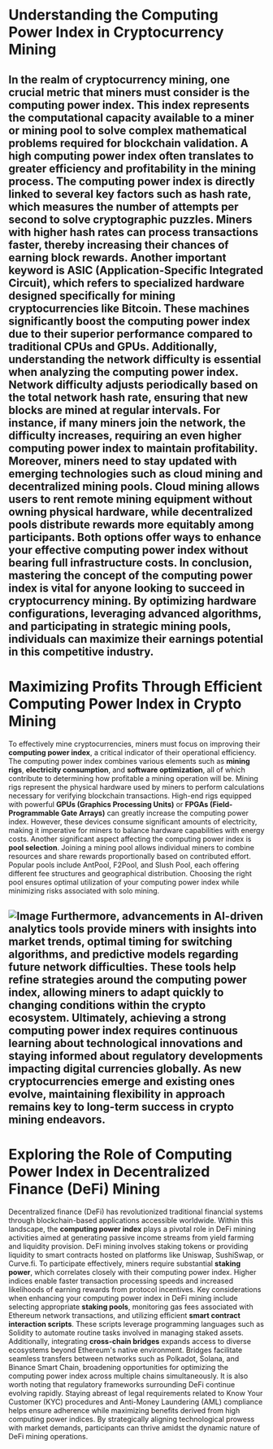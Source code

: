 # Understanding the Computing Power Index in Cryptocurrency Mining
In the realm of cryptocurrency mining, one crucial metric that miners must consider is the **computing power index**. This index represents the computational capacity available to a miner or mining pool to solve complex mathematical problems required for blockchain validation. A high computing power index often translates to greater efficiency and profitability in the mining process.
The computing power index is directly linked to several key factors such as **hash rate**, which measures the number of attempts per second to solve cryptographic puzzles. Miners with higher hash rates can process transactions faster, thereby increasing their chances of earning block rewards. Another important keyword is **ASIC (Application-Specific Integrated Circuit)**, which refers to specialized hardware designed specifically for mining cryptocurrencies like Bitcoin. These machines significantly boost the computing power index due to their superior performance compared to traditional CPUs and GPUs.
Additionally, understanding the **network difficulty** is essential when analyzing the computing power index. Network difficulty adjusts periodically based on the total network hash rate, ensuring that new blocks are mined at regular intervals. For instance, if many miners join the network, the difficulty increases, requiring an even higher computing power index to maintain profitability.
Moreover, miners need to stay updated with emerging technologies such as **cloud mining** and **decentralized mining pools**. Cloud mining allows users to rent remote mining equipment without owning physical hardware, while decentralized pools distribute rewards more equitably among participants. Both options offer ways to enhance your effective computing power index without bearing full infrastructure costs.
In conclusion, mastering the concept of the computing power index is vital for anyone looking to succeed in cryptocurrency mining. By optimizing hardware configurations, leveraging advanced algorithms, and participating in strategic mining pools, individuals can maximize their earnings potential in this competitive industry.
---
# Maximizing Profits Through Efficient Computing Power Index in Crypto Mining
To effectively mine cryptocurrencies, miners must focus on improving their **computing power index**, a critical indicator of their operational efficiency. The computing power index combines various elements such as **mining rigs**, **electricity consumption**, and **software optimization**, all of which contribute to determining how profitable a mining operation will be.
Mining rigs represent the physical hardware used by miners to perform calculations necessary for verifying blockchain transactions. High-end rigs equipped with powerful **GPUs (Graphics Processing Units)** or **FPGAs (Field-Programmable Gate Arrays)** can greatly increase the computing power index. However, these devices consume significant amounts of electricity, making it imperative for miners to balance hardware capabilities with energy costs.
Another significant aspect affecting the computing power index is **pool selection**. Joining a mining pool allows individual miners to combine resources and share rewards proportionally based on contributed effort. Popular pools include AntPool, F2Pool, and Slush Pool, each offering different fee structures and geographical distribution. Choosing the right pool ensures optimal utilization of your computing power index while minimizing risks associated with solo mining.

![Image](https://github.com/user-attachments/assets/4a25d116-2220-4385-b08e-f287af8fcbc4)
Furthermore, advancements in **AI-driven analytics tools** provide miners with insights into market trends, optimal timing for switching algorithms, and predictive models regarding future network difficulties. These tools help refine strategies around the computing power index, allowing miners to adapt quickly to changing conditions within the crypto ecosystem.
Ultimately, achieving a strong computing power index requires continuous learning about technological innovations and staying informed about regulatory developments impacting digital currencies globally. As new cryptocurrencies emerge and existing ones evolve, maintaining flexibility in approach remains key to long-term success in crypto mining endeavors.
---
# Exploring the Role of Computing Power Index in Decentralized Finance (DeFi) Mining
Decentralized finance (DeFi) has revolutionized traditional financial systems through blockchain-based applications accessible worldwide. Within this landscape, the **computing power index** plays a pivotal role in DeFi mining activities aimed at generating passive income streams from yield farming and liquidity provision.
DeFi mining involves staking tokens or providing liquidity to smart contracts hosted on platforms like Uniswap, SushiSwap, or Curve.fi. To participate effectively, miners require substantial **staking power**, which correlates closely with their computing power index. Higher indices enable faster transaction processing speeds and increased likelihoods of earning rewards from protocol incentives.
Key considerations when enhancing your computing power index in DeFi mining include selecting appropriate **staking pools**, monitoring gas fees associated with Ethereum network transactions, and utilizing efficient **smart contract interaction scripts**. These scripts leverage programming languages such as Solidity to automate routine tasks involved in managing staked assets.
Additionally, integrating **cross-chain bridges** expands access to diverse ecosystems beyond Ethereum's native environment. Bridges facilitate seamless transfers between networks such as Polkadot, Solana, and Binance Smart Chain, broadening opportunities for optimizing the computing power index across multiple chains simultaneously.
It is also worth noting that regulatory frameworks surrounding DeFi continue evolving rapidly. Staying abreast of legal requirements related to Know Your Customer (KYC) procedures and Anti-Money Laundering (AML) compliance helps ensure adherence while maximizing benefits derived from high computing power indices. By strategically aligning technological prowess with market demands, participants can thrive amidst the dynamic nature of DeFi mining operations.
